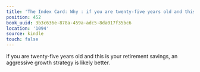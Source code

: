 ```yaml
---
title: 'The Index Card: Why : if you are twenty-five years old and this is your retirement…'
position: 452
book_uuid: 3b3c636e-878a-459a-adc5-8da017f35bc6
location: '1094'
source: kindle
touch: false
---
```


if you are twenty-five years old and this is your retirement savings, an aggressive growth strategy is likely better.